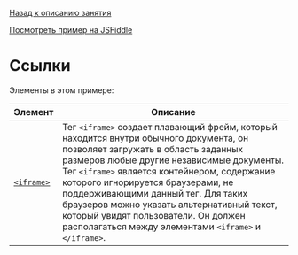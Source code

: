 [Назад к описанию занятия](https://github.com/Vladislav-Lyuminarskiy/Web-course/tree/master/02-HTML-2)

[Посмотреть пример на JSFiddle](https://jsfiddle.net/Vladislav_Lyuminarskiy/9w7quweo/)

# Ссылки

Элементы в этом примере:

Элемент                                      | Описание
---------------------------------------------|---------------------------------------------
[`<iframe>`](http://htmlbook.ru/html/iframe) | Тег `<iframe>` создает плавающий фрейм, который находится внутри обычного документа, он позволяет загружать в область заданных размеров любые другие независимые документы.<br>Тег `<iframe>` является контейнером, содержание которого игнорируется браузерами, не поддерживающими данный тег. Для таких браузеров можно указать альтернативный текст, который увидят пользователи. Он должен располагаться между элементами `<iframe>` и `</iframe>`.